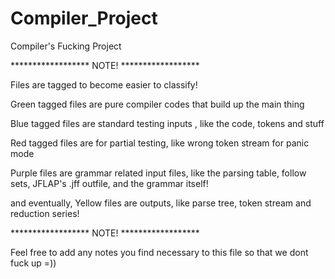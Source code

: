 # Compiler_Project
Compiler's Fucking Project

****************** NOTE! ******************

Files are tagged to become easier to classify!

Green tagged files are pure compiler codes that build up the main thing

Blue tagged files are standard testing inputs , like the code, tokens and stuff

Red tagged files are for partial testing, like wrong token stream for panic mode

Purple files are grammar related input files, like the parsing table, follow sets, JFLAP's .jff outfile, and the grammar itself!

and eventually, Yellow files are outputs, like parse tree, token stream and reduction series!

****************** NOTE! ******************

Feel free to add any notes you find necessary to this file so that we dont fuck up =))
